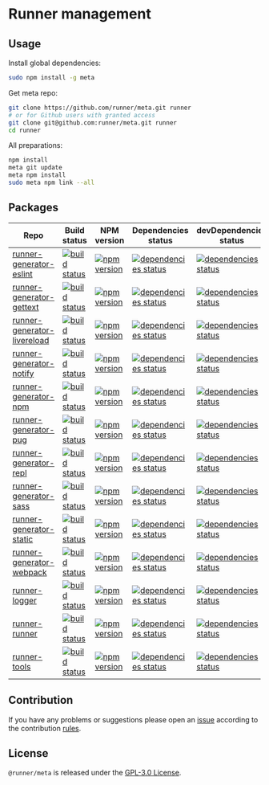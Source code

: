 Runner management
=================

## Usage ##

Install global dependencies:

```bash
sudo npm install -g meta
```

Get meta repo:

```bash
git clone https://github.com/runner/meta.git runner
# or for Github users with granted access
git clone git@github.com:runner/meta.git runner
cd runner
```

All preparations:

```bash
npm install
meta git update
meta npm install
sudo meta npm link --all
```


## Packages ##

 Repo                                                                             | Build status                                                                                                                                          | NPM version                                                                                                                                                 | Dependencies status                                                                                                                                        | devDependencies status
----------------------------------------------------------------------------------|-------------------------------------------------------------------------------------------------------------------------------------------------------|-------------------------------------------------------------------------------------------------------------------------------------------------------------|------------------------------------------------------------------------------------------------------------------------------------------------------------|------------------------
[runner-generator-eslint](https://github.com/runner/generator-eslint.git)         | [![build status](https://img.shields.io/travis/runner/generator-eslint.svg?style=flat-square)](https://travis-ci.org/runner/generator-eslint)         | [![npm version](https://img.shields.io/npm/v/runner-generator-eslint.svg?style=flat-square)](https://www.npmjs.com/package/runner-generator-eslint)         | [![dependencies status](https://img.shields.io/david/runner/generator-eslint.svg?style=flat-square)](https://david-dm.org/runner/generator-eslint)         | [![dependencies status](https://img.shields.io/david/dev/runner/generator-eslint.svg?style=flat-square)](https://david-dm.org/runner/generator-eslint?type=dev)
[runner-generator-gettext](https://github.com/runner/generator-gettext.git)       | [![build status](https://img.shields.io/travis/runner/generator-gettext.svg?style=flat-square)](https://travis-ci.org/runner/generator-gettext)       | [![npm version](https://img.shields.io/npm/v/runner-generator-gettext.svg?style=flat-square)](https://www.npmjs.com/package/runner-generator-gettext)       | [![dependencies status](https://img.shields.io/david/runner/generator-gettext.svg?style=flat-square)](https://david-dm.org/runner/generator-gettext)       | [![dependencies status](https://img.shields.io/david/dev/runner/generator-gettext.svg?style=flat-square)](https://david-dm.org/runner/generator-gettext?type=dev)
[runner-generator-livereload](https://github.com/runner/generator-livereload.git) | [![build status](https://img.shields.io/travis/runner/generator-livereload.svg?style=flat-square)](https://travis-ci.org/runner/generator-livereload) | [![npm version](https://img.shields.io/npm/v/runner-generator-livereload.svg?style=flat-square)](https://www.npmjs.com/package/runner-generator-livereload) | [![dependencies status](https://img.shields.io/david/runner/generator-livereload.svg?style=flat-square)](https://david-dm.org/runner/generator-livereload) | [![dependencies status](https://img.shields.io/david/dev/runner/generator-livereload.svg?style=flat-square)](https://david-dm.org/runner/generator-livereload?type=dev)
[runner-generator-notify](https://github.com/runner/generator-notify.git)         | [![build status](https://img.shields.io/travis/runner/generator-notify.svg?style=flat-square)](https://travis-ci.org/runner/generator-notify)         | [![npm version](https://img.shields.io/npm/v/runner-generator-notify.svg?style=flat-square)](https://www.npmjs.com/package/runner-generator-notify)         | [![dependencies status](https://img.shields.io/david/runner/generator-notify.svg?style=flat-square)](https://david-dm.org/runner/generator-notify)         | [![dependencies status](https://img.shields.io/david/dev/runner/generator-notify.svg?style=flat-square)](https://david-dm.org/runner/generator-notify?type=dev)
[runner-generator-npm](https://github.com/runner/generator-npm.git)               | [![build status](https://img.shields.io/travis/runner/generator-npm.svg?style=flat-square)](https://travis-ci.org/runner/generator-npm)               | [![npm version](https://img.shields.io/npm/v/runner-generator-npm.svg?style=flat-square)](https://www.npmjs.com/package/runner-generator-npm)               | [![dependencies status](https://img.shields.io/david/runner/generator-npm.svg?style=flat-square)](https://david-dm.org/runner/generator-npm)               | [![dependencies status](https://img.shields.io/david/dev/runner/generator-npm.svg?style=flat-square)](https://david-dm.org/runner/generator-npm?type=dev)
[runner-generator-pug](https://github.com/runner/generator-pug.git)               | [![build status](https://img.shields.io/travis/runner/generator-pug.svg?style=flat-square)](https://travis-ci.org/runner/generator-pug)               | [![npm version](https://img.shields.io/npm/v/runner-generator-pug.svg?style=flat-square)](https://www.npmjs.com/package/runner-generator-pug)               | [![dependencies status](https://img.shields.io/david/runner/generator-pug.svg?style=flat-square)](https://david-dm.org/runner/generator-pug)               | [![dependencies status](https://img.shields.io/david/dev/runner/generator-pug.svg?style=flat-square)](https://david-dm.org/runner/generator-pug?type=dev)
[runner-generator-repl](https://github.com/runner/generator-repl.git)             | [![build status](https://img.shields.io/travis/runner/generator-repl.svg?style=flat-square)](https://travis-ci.org/runner/generator-repl)             | [![npm version](https://img.shields.io/npm/v/runner-generator-repl.svg?style=flat-square)](https://www.npmjs.com/package/runner-generator-repl)             | [![dependencies status](https://img.shields.io/david/runner/generator-repl.svg?style=flat-square)](https://david-dm.org/runner/generator-repl)             | [![dependencies status](https://img.shields.io/david/dev/runner/generator-repl.svg?style=flat-square)](https://david-dm.org/runner/generator-repl?type=dev)
[runner-generator-sass](https://github.com/runner/generator-sass.git)             | [![build status](https://img.shields.io/travis/runner/generator-sass.svg?style=flat-square)](https://travis-ci.org/runner/generator-sass)             | [![npm version](https://img.shields.io/npm/v/runner-generator-sass.svg?style=flat-square)](https://www.npmjs.com/package/runner-generator-sass)             | [![dependencies status](https://img.shields.io/david/runner/generator-sass.svg?style=flat-square)](https://david-dm.org/runner/generator-sass)             | [![dependencies status](https://img.shields.io/david/dev/runner/generator-sass.svg?style=flat-square)](https://david-dm.org/runner/generator-sass?type=dev)
[runner-generator-static](https://github.com/runner/generator-static.git)         | [![build status](https://img.shields.io/travis/runner/generator-static.svg?style=flat-square)](https://travis-ci.org/runner/generator-static)         | [![npm version](https://img.shields.io/npm/v/runner-generator-static.svg?style=flat-square)](https://www.npmjs.com/package/runner-generator-static)         | [![dependencies status](https://img.shields.io/david/runner/generator-static.svg?style=flat-square)](https://david-dm.org/runner/generator-static)         | [![dependencies status](https://img.shields.io/david/dev/runner/generator-static.svg?style=flat-square)](https://david-dm.org/runner/generator-static?type=dev)
[runner-generator-webpack](https://github.com/runner/generator-webpack.git)       | [![build status](https://img.shields.io/travis/runner/generator-webpack.svg?style=flat-square)](https://travis-ci.org/runner/generator-webpack)       | [![npm version](https://img.shields.io/npm/v/runner-generator-webpack.svg?style=flat-square)](https://www.npmjs.com/package/runner-generator-webpack)       | [![dependencies status](https://img.shields.io/david/runner/generator-webpack.svg?style=flat-square)](https://david-dm.org/runner/generator-webpack)       | [![dependencies status](https://img.shields.io/david/dev/runner/generator-webpack.svg?style=flat-square)](https://david-dm.org/runner/generator-webpack?type=dev)
[runner-logger](https://github.com/runner/logger.git)                             | [![build status](https://img.shields.io/travis/runner/logger.svg?style=flat-square)](https://travis-ci.org/runner/logger)                             | [![npm version](https://img.shields.io/npm/v/runner-logger.svg?style=flat-square)](https://www.npmjs.com/package/runner-logger)                             | [![dependencies status](https://img.shields.io/david/runner/logger.svg?style=flat-square)](https://david-dm.org/runner/logger)                             | [![dependencies status](https://img.shields.io/david/dev/runner/logger.svg?style=flat-square)](https://david-dm.org/runner/logger?type=dev)
[runner-runner](https://github.com/runner/runner.git)                             | [![build status](https://img.shields.io/travis/runner/runner.svg?style=flat-square)](https://travis-ci.org/runner/runner)                             | [![npm version](https://img.shields.io/npm/v/runner-runner.svg?style=flat-square)](https://www.npmjs.com/package/runner-runner)                             | [![dependencies status](https://img.shields.io/david/runner/runner.svg?style=flat-square)](https://david-dm.org/runner/runner)                             | [![dependencies status](https://img.shields.io/david/dev/runner/runner.svg?style=flat-square)](https://david-dm.org/runner/runner?type=dev)
[runner-tools](https://github.com/runner/tools.git)                               | [![build status](https://img.shields.io/travis/runner/tools.svg?style=flat-square)](https://travis-ci.org/runner/tools)                               | [![npm version](https://img.shields.io/npm/v/runner-tools.svg?style=flat-square)](https://www.npmjs.com/package/runner-tools)                               | [![dependencies status](https://img.shields.io/david/runner/tools.svg?style=flat-square)](https://david-dm.org/runner/tools)                               | [![dependencies status](https://img.shields.io/david/dev/runner/tools.svg?style=flat-square)](https://david-dm.org/runner/tools?type=dev)


## Contribution ##

If you have any problems or suggestions please open an [issue](https://github.com/runner/meta/issues)
according to the contribution [rules](.github/contributing.md).


## License ##

`@runner/meta` is released under the [GPL-3.0 License](http://opensource.org/licenses/GPL-3.0).
